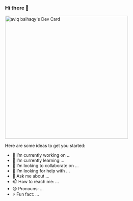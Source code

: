 ### Hi there 👋

<a href="https://app.daily.dev/devlover"><img src="https://api.daily.dev/devcards/20d8e7c7672c4f4ebd1889b6ca5dbc5d.png?r=2gg" width="400" alt="aviq baihaqy's Dev Card"/></a>

<!-- **baihaqyaviq/baihaqyaviq** is a ✨ _special_ ✨ repository because its `README.md` (this file) appears on your GitHub profile. -->

Here are some ideas to get you started:

- 🔭 I’m currently working on ...
- 🌱 I’m currently learning ...
- 👯 I’m looking to collaborate on ...
- 🤔 I’m looking for help with ...
- 💬 Ask me about ...
- 📫 How to reach me: ...
- 😄 Pronouns: ...
- ⚡ Fun fact: ...

